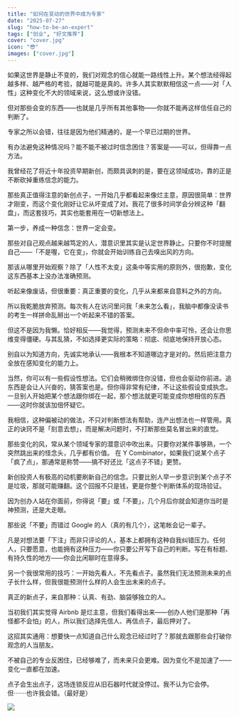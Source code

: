 ```yaml
---
title: "如何在变动的世界中成为专家"
date: "2025-07-27"
slug: "how-to-be-an-expert"
tags: ["创业", "好文推荐"]
cover: "cover.jpg"
icon: "😎"
images: ["cover.jpg"]
---
```

如果这世界是静止不变的，我们对观念的信心就能一路线性上升。某个想法经得起越多样、越严格的考验，就越可能是真的。许多人其实默默相信这一点——对「人性」这种变化不大的领域来说，这么想或许没错。



但对那些会变的东西——也就是几乎所有其他事物——你就不能再这样信任自己的判断了。



专家之所以会错，往往是因为他们精通的，是一个早已过期的世界。



有办法避免这种情况吗？能不能不被过时信念困住？答案是——可以，但得靠一点方法。



我曾经花了将近十年投资早期新创，而颇具讽刺的是，要在这领域成功，靠的正是不断砍掉重练信念的能力。



那些真正值得注意的新创点子，一开始几乎都看起来像烂主意，原因很简单：世界才刚变，而这个变化刚好让它从坏变成了对。我花了很多时间学会分辨这种「翻盘」，而这套技巧，其实也能套用在一切新想法上。



第一步，养成一种信念：世界一定会变。



那些对自己观点越来越笃定的人，潜意识里其实是认定世界静止。只要你不时提醒自己——「不是喔，它在变」，你就会开始训练自己去嗅出风的方向。



那该从哪里开始观察？除了「人性不太变」这条中等实用的原则外，很抱歉，变化这东西基本上没办法准确预测。



听起来像废话，但很重要：真正重要的变化，几乎从来都来自意料之外的方向。



所以我乾脆放弃预测。每次有人在访问里问我「未来怎么看」，我脑中都像没读书的考生一样拼命乱掰出一个听起来不错的答案。



但这不是因为我懒。恰好相反——我觉得，预测未来不但命中率可怜，还会让你思维变得僵硬。与其乱猜，不如选择更实际的策略：彻底、彻底地保持开放心态。



别自以为知道方向，先诚实地承认——我根本不知道哪边才是对的。然后把注意力全放在感知变化的能力上。



当然，你可以有一些假设性想法。它们会稍微绑住你没错，但也会驱动你前进。追东西是会让人兴奋的，猜答案也是。但你得非常有纪律，不让这些假设变成执念。
一旦别人开始把某个想法跟你绑在一起，那个想法就更可能变成你想相信的东西——这时你就该加倍怀疑它。



我相信，这种偏被动的做法，不只对判断想法有帮助，连产出想法也一样管用。真正的诀窍不是「刻意去想」，而是解决问题时，不打断那些莫名冒出来的直觉。



那些变化的风，常从某个领域专家的潜意识中吹出来。只要你对某件事够熟，一个突然跳出来的怪念头，几乎都有价值。
在 Y Combinator，如果我们说某个点子「疯了点」，那通常是称赞——搞不好还比「这点子不错」更赞。



新创投资人有极高的动机要刷新自己的信念。只要比别人早一步意识到某个点子不是垃圾，那就可能赚翻。这个回报不只是钱，更是你整个判断体系的现场验证。



因为创办人站在你面前，你得说「要」或「不要」，几个月后你就会知道你当时是神预测，还是大走眼。



那些说「不要」而错过 Google 的人（真的有几个），这笔帐会记一辈子。



凡是对想法要「下注」而非只评论的人，基本上都拥有这种自我纠错压力。任何人，只要愿意，也能拥有这种压力——你只要公开写下自己的判断。写在有标题、有持久性的地方——你会比闲聊时在意得多。



另一个我很常用的技巧：一开始先看人，不先看点子。虽然我们无法预测未来的点子长什么样，但我很能预测什么样的人会生出未来的点子。



真正的新点子，来自那种：认真、有劲、脑袋够独立的人。



当初我们其实觉得 Airbnb 是烂主意，但我们看得出来——创办人他们是那种「再怪都不会怕」的人，所以我们选择先信人、再信点子，最后押对了。



这招其实通用：想要快一点知道自己什么观念已经过时了？那就去跟那些会打破你观念的人当朋友。



不被自己的专业反困住，已经够难了，而未来只会更难。因为变化不是加速了——变化一直都在加速。



点子会生出点子，这场连锁反应从旧石器时代就没停过。我不认为它会停。
但⋯⋯也许我会错。（最好是）




![](https://prod-files-secure.s3.us-west-2.amazonaws.com/112d0858-5090-4d34-a606-b75eb8d65fd2/46476355-9cf3-4e99-9b7a-3531bc426380/1000202064.png?X-Amz-Algorithm=AWS4-HMAC-SHA256&X-Amz-Content-Sha256=UNSIGNED-PAYLOAD&X-Amz-Credential=ASIAZI2LB466TKORGE5H%2F20251018%2Fus-west-2%2Fs3%2Faws4_request&X-Amz-Date=20251018T152843Z&X-Amz-Expires=3600&X-Amz-Security-Token=IQoJb3JpZ2luX2VjEBQaCXVzLXdlc3QtMiJIMEYCIQCaBkeOLTpIpPA6mbXNnntYbhkcDS1RnhWik1IEoNw38AIhALQW9IIamOgDyyKkOwQ7NjcP6CPO8TgtsNG0aU8EdzNMKogECL3%2F%2F%2F%2F%2F%2F%2F%2F%2F%2FwEQABoMNjM3NDIzMTgzODA1IgzQE8TdA1arA484mgMq3AMlXmUG46UUHvN8wnYOECShexV97aofjRE%2F2Pc62GpOpHvK6UObJJUf1baKIxyOPSPc4pwCSXu6SFsbi69TtibHMDOA%2FBf3O6fwSvTETUZdM8X8R0yRbOkd1BoRfxW6guvk9f9yrddGFz2%2FI60HdubpCnaydNLawCPtxDS5Z5VdDupWILd6nDLmbCLa5ECXDxB5to33DGpeAe0uP6R630JGtQrkrF8VryRMKpVvP8%2F7t%2F4OQVWQHgSkrmTOpoxVa2NlkbpqJWxc6RmT%2FbFJM1Gbt784OXYr1XAHg6tRBFaY3byGOeepHWFPriQdI5ZmRsGdsX6jdefJ99d1bmSxdkKN55vI2C4FoZOoPhIViuAtDbtV15ZRzevie7%2FswLnuLebpYcProFWhVQM1R6H6y9lQCr6Rn7jSZTbRTZGiyarf8lZlR5UUHyKTYGf2E7FwLehovSnlKkgaqDOJkn3FUZ0t3JwhtoHADkKfQoFRJubFBqL4WiU5VZmTYL%2FyHLpS1RhwWfvF0pmlAx21SOBTfoO5Ni7Tco0HNoARn3I5dcnBnTkP0sRY9sbUdhZxvocIKK%2B3i2h41e%2FCtxQ6Ml%2FZu3q8emVq4gca4K7Nw2xppfuR2E7lKj8D8W5C9lWqvDDkhc7HBjqkAWxBpNKpMzPP%2Bx960C8MM2RV1wm1gTcMp3vuJByy7LYVCfp1QEmqaF1cGc%2FisIr2%2B9WMLFBg6%2FjVW1wpQEVeC6LdEXJRNyFRdKr9QFMHX6NTL2aWxylF6uPp%2FRVaxNvaipvQEUz3mCcIejsp%2FLM9imjKqxPUikM6gmF%2BjSyLtuEvuNlu48oe9vGSTNLuMWVOSAjzFsuMERVoF6kYmPVc9HNBntrP&X-Amz-Signature=d53562037689228e25c63f27cf5b200c0fa2378c3ec690bed7282afb686f8ae9&X-Amz-SignedHeaders=host&x-amz-checksum-mode=ENABLED&x-id=GetObject)

